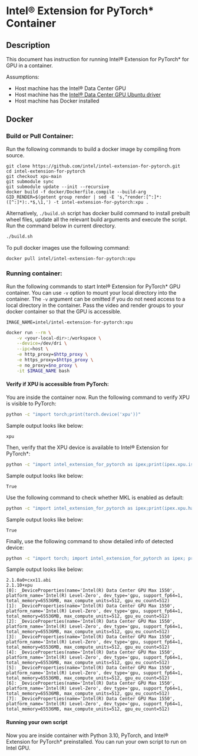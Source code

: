 # Intel® Extension for PyTorch\* Container

## Description

This document has instruction for running Intel® Extension for PyTorch\* for
GPU in a container.

Assumptions:
* Host machine has the Intel® Data Center GPU 
* Host machine has the [Intel® Data Center GPU Ubuntu driver](https://dgpu-docs.intel.com/releases/index.html)
* Host machine has Docker installed

## Docker

### Build or Pull Container:

Run the following commands to build a docker image by compiling from source.

```
git clone https://github.com/intel/intel-extension-for-pytorch.git
cd intel-extension-for-pytorch
git checkout xpu-main
git submodule sync
git submodule update --init --recursive
docker build -f docker/Dockerfile.compile --build-arg GID_RENDER=$(getent group render | sed -E 's,^render:[^:]*:([^:]*):.*$,\1,') -t intel-extension-for-pytorch:xpu .
```

Alternatively, `./build.sh` script has docker build command to install prebuilt wheel files, update all the relevant build arguments and execute the script. Run the command below in current directory.

```bash
./build.sh 
```
To pull docker images use the following command:

```bash
docker pull intel/intel-extension-for-pytorch:xpu
```
### Running container:

Run the following commands to start Intel® Extension for PyTorch\* GPU container. You can use `-v` option to mount your
local directory into the container. The `-v` argument can be omitted if you do not need
access to a local directory in the container. Pass the video and render groups to your
docker container so that the GPU is accessible.

```
IMAGE_NAME=intel/intel-extension-for-pytorch:xpu
```
```bash
docker run --rm \
    -v <your-local-dir>:/workspace \
    --device=/dev/dri \
    --ipc=host \
    -e http_proxy=$http_proxy \
    -e https_proxy=$https_proxy \
    -e no_proxy=$no_proxy \
    -it $IMAGE_NAME bash
```

#### Verify if XPU is accessible from PyTorch:
You are inside the container now. Run the following command to verify XPU is visible to PyTorch:
```bash
python -c "import torch;print(torch.device('xpu'))"
```
Sample output looks like below:
```
xpu
```
Then, verify that the XPU device is available to Intel® Extension for PyTorch\*:
```bash
python -c "import intel_extension_for_pytorch as ipex;print(ipex.xpu.is_available())"
```
Sample output looks like below:
```
True
```
Use the following command to check whether MKL is enabled as default:
```bash
python -c "import intel_extension_for_pytorch as ipex;print(ipex.xpu.has_onemkl())"
```
Sample output looks like below:
```
True
```
Finally, use the following command to show detailed info of detected device:
```bash
python -c "import torch; import intel_extension_for_pytorch as ipex; print(torch.__version__); print(ipex.__version__); [print(f'[{i}]: {ipex.xpu.get_device_properties(i)}') for i in range(ipex.xpu.device_count())];"
```

Sample output looks like below:
```
2.1.0a0+cxx11.abi
2.1.10+xpu
[0]: _DeviceProperties(name='Intel(R) Data Center GPU Max 1550', platform_name='Intel(R) Level-Zero', dev_type='gpu, support_fp64=1, total_memory=65536MB, max_compute_units=512, gpu_eu_count=512)
[1]: _DeviceProperties(name='Intel(R) Data Center GPU Max 1550', platform_name='Intel(R) Level-Zero', dev_type='gpu, support_fp64=1, total_memory=65536MB, max_compute_units=512, gpu_eu_count=512)
[2]: _DeviceProperties(name='Intel(R) Data Center GPU Max 1550', platform_name='Intel(R) Level-Zero', dev_type='gpu, support_fp64=1, total_memory=65536MB, max_compute_units=512, gpu_eu_count=512)
[3]: _DeviceProperties(name='Intel(R) Data Center GPU Max 1550', platform_name='Intel(R) Level-Zero', dev_type='gpu, support_fp64=1, total_memory=65536MB, max_compute_units=512, gpu_eu_count=512)
[4]: _DeviceProperties(name='Intel(R) Data Center GPU Max 1550', platform_name='Intel(R) Level-Zero', dev_type='gpu, support_fp64=1, total_memory=65536MB, max_compute_units=512, gpu_eu_count=512)
[5]: _DeviceProperties(name='Intel(R) Data Center GPU Max 1550', platform_name='Intel(R) Level-Zero', dev_type='gpu, support_fp64=1, total_memory=65536MB, max_compute_units=512, gpu_eu_count=512)
[6]: _DeviceProperties(name='Intel(R) Data Center GPU Max 1550', platform_name='Intel(R) Level-Zero', dev_type='gpu, support_fp64=1, total_memory=65536MB, max_compute_units=512, gpu_eu_count=512)
[7]: _DeviceProperties(name='Intel(R) Data Center GPU Max 1550', platform_name='Intel(R) Level-Zero', dev_type='gpu, support_fp64=1, total_memory=65536MB, max_compute_units=512, gpu_eu_count=512)
```
#### Running your own script

Now you are inside container with Python 3.10, PyTorch, and Intel® Extension for PyTorch\* preinstalled. You can run your own script
to run on Intel GPU.
